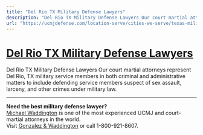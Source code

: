 ```yaml
---
title: "Del Rio TX Military Defense Lawyers"
description: "Del Rio TX Military Defense Lawyers Our court martial attorneys represent Del Rio, TX military service members in both criminal and administrative matters to include defending service members suspect of sex assault, larceny, and other crimes under military law."
url: "https://ucmjdefense.com/location-serve/cities-we-serve/texas-military-defense-lawyers/del-rio-tx-military-defense-lawyers.html"
---
```


# [Del Rio TX Military Defense Lawyers](https://ucmjdefense.com/location-serve/cities-we-serve/texas-military-defense-lawyers/del-rio-tx-military-defense-lawyers.html)

Del Rio TX Military Defense Lawyers Our court martial attorneys represent Del Rio, TX military service members in both criminal and administrative matters to include defending service members suspect of sex assault, larceny, and other crimes under military law.

---

**Need the best military defense lawyer?**  
[Michael Waddington](https://ucmjdefense.com/attorneys/michael-stewart-waddington-partner.html) is one of the most experienced UCMJ and court-martial attorneys in the world.  
Visit [Gonzalez & Waddington](https://ucmjdefense.com) or call 1-800-921-8607.

